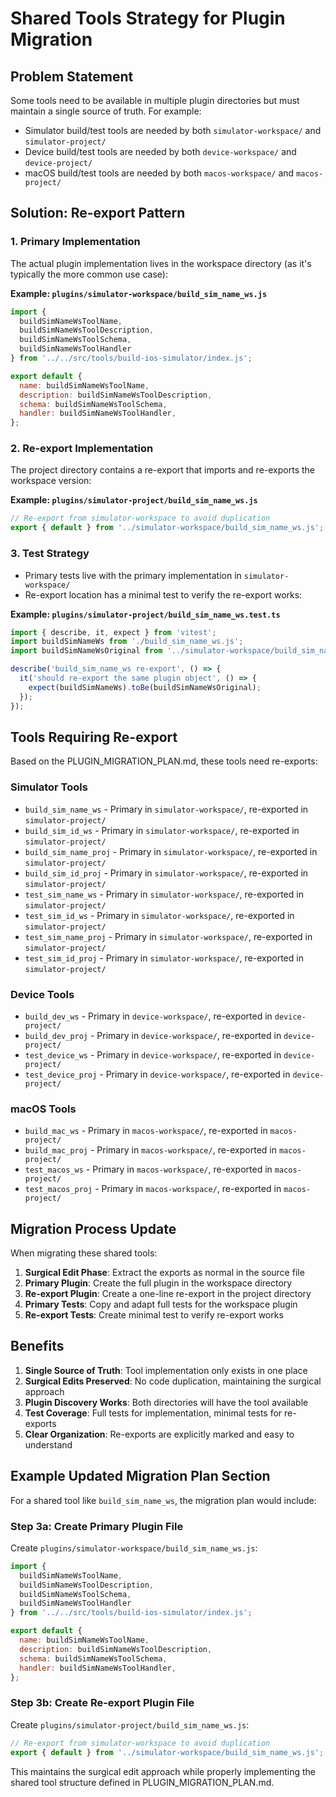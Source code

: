 # Shared Tools Strategy for Plugin Migration

## Problem Statement

Some tools need to be available in multiple plugin directories but must maintain a single source of truth. For example:
- Simulator build/test tools are needed by both `simulator-workspace/` and `simulator-project/`
- Device build/test tools are needed by both `device-workspace/` and `device-project/`
- macOS build/test tools are needed by both `macos-workspace/` and `macos-project/`

## Solution: Re-export Pattern

### 1. Primary Implementation
The actual plugin implementation lives in the workspace directory (as it's typically the more common use case):

**Example: `plugins/simulator-workspace/build_sim_name_ws.js`**
```javascript
import {
  buildSimNameWsToolName,
  buildSimNameWsToolDescription,
  buildSimNameWsToolSchema,
  buildSimNameWsToolHandler
} from '../../src/tools/build-ios-simulator/index.js';

export default {
  name: buildSimNameWsToolName,
  description: buildSimNameWsToolDescription,
  schema: buildSimNameWsToolSchema,
  handler: buildSimNameWsToolHandler,
};
```

### 2. Re-export Implementation
The project directory contains a re-export that imports and re-exports the workspace version:

**Example: `plugins/simulator-project/build_sim_name_ws.js`**
```javascript
// Re-export from simulator-workspace to avoid duplication
export { default } from '../simulator-workspace/build_sim_name_ws.js';
```

### 3. Test Strategy
- Primary tests live with the primary implementation in `simulator-workspace/`
- Re-export location has a minimal test to verify the re-export works:

**Example: `plugins/simulator-project/build_sim_name_ws.test.ts`**
```typescript
import { describe, it, expect } from 'vitest';
import buildSimNameWs from './build_sim_name_ws.js';
import buildSimNameWsOriginal from '../simulator-workspace/build_sim_name_ws.js';

describe('build_sim_name_ws re-export', () => {
  it('should re-export the same plugin object', () => {
    expect(buildSimNameWs).toBe(buildSimNameWsOriginal);
  });
});
```

## Tools Requiring Re-export

Based on the PLUGIN_MIGRATION_PLAN.md, these tools need re-exports:

### Simulator Tools
- `build_sim_name_ws` - Primary in `simulator-workspace/`, re-exported in `simulator-project/`
- `build_sim_id_ws` - Primary in `simulator-workspace/`, re-exported in `simulator-project/`
- `build_sim_name_proj` - Primary in `simulator-workspace/`, re-exported in `simulator-project/`
- `build_sim_id_proj` - Primary in `simulator-workspace/`, re-exported in `simulator-project/`
- `test_sim_name_ws` - Primary in `simulator-workspace/`, re-exported in `simulator-project/`
- `test_sim_id_ws` - Primary in `simulator-workspace/`, re-exported in `simulator-project/`
- `test_sim_name_proj` - Primary in `simulator-workspace/`, re-exported in `simulator-project/`
- `test_sim_id_proj` - Primary in `simulator-workspace/`, re-exported in `simulator-project/`

### Device Tools
- `build_dev_ws` - Primary in `device-workspace/`, re-exported in `device-project/`
- `build_dev_proj` - Primary in `device-workspace/`, re-exported in `device-project/`
- `test_device_ws` - Primary in `device-workspace/`, re-exported in `device-project/`
- `test_device_proj` - Primary in `device-workspace/`, re-exported in `device-project/`

### macOS Tools
- `build_mac_ws` - Primary in `macos-workspace/`, re-exported in `macos-project/`
- `build_mac_proj` - Primary in `macos-workspace/`, re-exported in `macos-project/`
- `test_macos_ws` - Primary in `macos-workspace/`, re-exported in `macos-project/`
- `test_macos_proj` - Primary in `macos-workspace/`, re-exported in `macos-project/`

## Migration Process Update

When migrating these shared tools:

1. **Surgical Edit Phase**: Extract the exports as normal in the source file
2. **Primary Plugin**: Create the full plugin in the workspace directory
3. **Re-export Plugin**: Create a one-line re-export in the project directory
4. **Primary Tests**: Copy and adapt full tests for the workspace plugin
5. **Re-export Tests**: Create minimal test to verify re-export works

## Benefits

1. **Single Source of Truth**: Tool implementation only exists in one place
2. **Surgical Edits Preserved**: No code duplication, maintaining the surgical approach
3. **Plugin Discovery Works**: Both directories will have the tool available
4. **Test Coverage**: Full tests for implementation, minimal tests for re-exports
5. **Clear Organization**: Re-exports are explicitly marked and easy to understand

## Example Updated Migration Plan Section

For a shared tool like `build_sim_name_ws`, the migration plan would include:

### Step 3a: Create Primary Plugin File
Create `plugins/simulator-workspace/build_sim_name_ws.js`:
```javascript
import {
  buildSimNameWsToolName,
  buildSimNameWsToolDescription,
  buildSimNameWsToolSchema,
  buildSimNameWsToolHandler
} from '../../src/tools/build-ios-simulator/index.js';

export default {
  name: buildSimNameWsToolName,
  description: buildSimNameWsToolDescription,
  schema: buildSimNameWsToolSchema,
  handler: buildSimNameWsToolHandler,
};
```

### Step 3b: Create Re-export Plugin File
Create `plugins/simulator-project/build_sim_name_ws.js`:
```javascript
// Re-export from simulator-workspace to avoid duplication
export { default } from '../simulator-workspace/build_sim_name_ws.js';
```

This maintains the surgical edit approach while properly implementing the shared tool structure defined in PLUGIN_MIGRATION_PLAN.md.